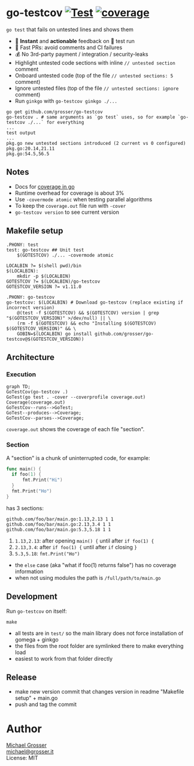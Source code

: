 # go-testcov [![Test](https://github.com/grosser/go-testcov/actions/workflows/test.yml/badge.svg)](https://github.com/grosser/go-testcov/actions?query=branch%3Amaster) [![coverage](https://img.shields.io/badge/coverage-100%25-success.svg)](https://github.com/grosser/go-testcov)

`go test` that fails on untested lines and shows them

 - 🎉 **Instant** and **actionable** feedback on 💚 test run
 - 🚀 Fast PRs: avoid comments and CI failures
 - 💰 No 3rd-party payment / integration / security-leaks 
 - Highlight untested code sections with inline `// untested section` comment
 - Onboard untested code (top of the file `// untested sections: 5` comment)
 - Ignore untested files (top of the file `// untested sections: ignore` comment)
 - Run `ginkgo` with `go-testcov ginkgo ./...`

```
go get github.com/grosser/go-testcov
go-testcov . # same arguments as `go test` uses, so for example `go-testcov ./...` for everything
...
test output
...
pkg.go new untested sections introduced (2 current vs 0 configured)
pkg.go:20.14,21.11
pkg.go:54.5,56.5
```


## Notes

 - Docs for [coverage in go](https://blog.golang.org/cover)
 - Runtime overhead for coverage is about 3%
 - Use `-covermode atomic` when testing parallel algorithms
 - To keep the `coverage.out` file run with `-cover`
 - `go-testcov version` to see current version


## Makefile setup

```
.PHONY: test
test: go-testcov ## Unit test
	$(GOTESTCOV) ./... -covermode atomic

LOCALBIN ?= $(shell pwd)/bin
$(LOCALBIN):
	mkdir -p $(LOCALBIN)
GOTESTCOV ?= $(LOCALBIN)/go-testcov
GOTESTCOV_VERSION ?= v1.11.0

.PHONY: go-testcov
go-testcov: $(LOCALBIN) # Download go-testcov (replace existing if incorrect version)
	@(test -f $(GOTESTCOV) && $(GOTESTCOV) version | grep "$(GOTESTCOV_VERSION)" >/dev/null) || \
	(rm -f $(GOTESTCOV) && echo "Installing $(GOTESTCOV) $(GOTESTCOV_VERSION)" && \
	GOBIN=$(LOCALBIN) go install github.com/grosser/go-testcov@$(GOTESTCOV_VERSION))
```

## Architecture

### Execution

```mermaid
graph TD;
GoTestCov(go-testcov .)
GoTest(go test . -cover --coverprofile coverage.out)
Coverage(coverage.out)
GoTestCov--runs-->GoTest;
GoTest--produces-->Coverage;
GoTestCov--parses-->Coverage;
```

`coverage.out` shows the coverage of each file "section".

### Section

A "section" is a chunk of uninterrupted code, for example:

```go
func main() {
  if foo(1) {
      fmt.Print("Hi")
  }
  fmt.Print("Ho")
}
```

has 3 sections:
```
github.com/foo/bar/main.go:1.13,2.13 1 1
github.com/foo/bar/main.go:2.13,3.4 1 1
github.com/foo/bar/main.go:5.3,5.18 1 1
```

1. `1.13,2.13`: after opening `main() {` until after `if foo(1) {`
2. `2.13,3.4`: after `if foo(1) {` until after `if` closing `}`
3. `5.3,5.18`: `fmt.Print("Ho")`

- the `else` case (aka "what if foo(1) returns false") has no coverage information
- when not using modules the path is `/full/path/to/main.go`


## Development

Run `go-testcov` on itself:

```
make
```

- all tests are in `test/` so the main library does not force installation of gomega + ginkgo
- the files from the root folder are symlinked there to make everything load
- easiest to work from that folder directly


## Release

- make new version commit that changes version in readme "Makefile setup" + main.go
- push and tag the commit

Author
======
[Michael Grosser](http://grosser.it)<br/>
michael@grosser.it<br/>
License: MIT<br/>
